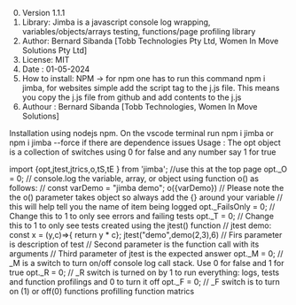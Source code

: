 0. Version 1.1.1
1. Library: Jimba is a javascript console log wrapping, variables/objects/arrays testing, functions/page profiling library
2. Author: Bernard Sibanda [Tobb Technologies Pty Ltd, Women In Move Solutions Pty Ltd]
3. License: MIT
4. Date : 01-05-2024
5. How to install: NPM -> for npm one has to run this command npm i jimba, for websites simple add the script tag to the j.js file. This means you copy the j.js file from github and add contents to the j.js
6. Authour : Bernard Sibanda [Tobb Technologies, Women In Move Solutions]

Installation using nodejs npm. On the vscode terminal run npm i jimba or npm i jimba --force if there are dependence issues
Usage : The opt object is a collection of switches using 0 for false and any number say 1 for true

import {opt,jtest,jtrics,o,tS,tE } from 'jimba'; //use this at the top page
opt._O = 0; // console.log the variable, array, or object using function o() as follows: 
            // const varDemo = "jimba demo"; o({varDemo})
            // Please note the the o() parameter takes object so always add the {} around your variable
            // this will help tell you the name of item being logged
opt._FailsOnly = 0; // Change this to 1 to only see errors and failing tests
opt._T = 0; // Change this to 1 to only see tests created using the jtest() function
            // jtest demo: const x = (y,c)=>{ return y * c}; jtest("demo",demo(2,3),6)
            // Firs parameter is description of test
            // Second parameter is the function call with its arguments
            // Third parameter of jtest is the expected answer
opt._M = 0; // _M is a switch to turn on/off console log call stack. Use 0 for false and 1 for true
opt._R = 0; // _R switch is turned on by 1 to run everything: logs, tests and function profilings and 0 to turn it off
opt._F = 0; // _F switch is to turn on (1) or off(0) functions profilling function matrics

 
